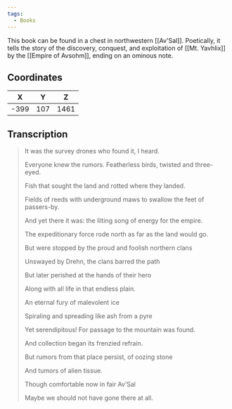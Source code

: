 ```yaml
---
tags:
  - Books
---
```


This book can be found in a chest in northwestern [[Av'Sal]]. Poetically, it tells the story of the discovery, conquest, and exploitation of [[Mt. Yavhlix]] by the [[Empire of Avsohm]], ending on an ominous note.

## Coordinates
| **X** | **Y** | **Z** |
| :---: | :---: | :---: |
| -399  |  107  | 1461  |

## Transcription
> It was the survey drones who found it, I heard.
>
> Everyone knew the rumors. Featherless birds, twisted and three-eyed.
>
> Fish that sought the land and rotted where they landed.
>
> Fields of reeds with underground maws to swallow the feet of passers-by.
>
> And yet there it was: the lilting song of energy for the empire.
>
> The expeditionary force rode north as far as the land would go.
>
> But were stopped by the proud and foolish northern clans
>
> Unswayed by Drehn, the clans barred the path
>
> But later perished at the hands of their hero
>
> Along with all life in that endless plain.
>
> An eternal fury of malevolent ice
>
> Spiraling and spreading like ash from a pyre
>
> Yet serendipitous! For passage to the mountain was found.
>
> And collection began its frenzied refrain.
>
> But rumors from that place persist, of oozing stone
>
> And tumors of alien tissue.
>
> Though comfortable now in fair Av’Sal
>
> Maybe we should not have gone there at all.

